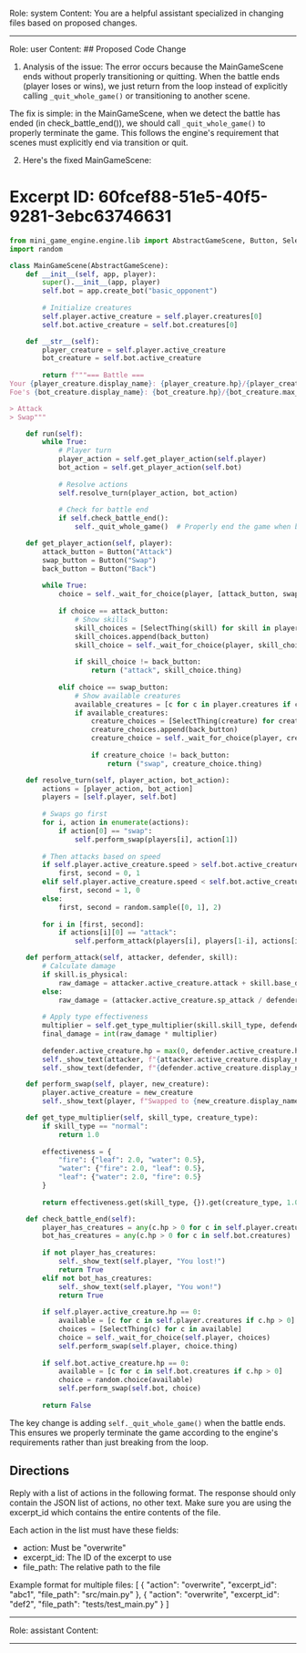 Role: system
Content: You are a helpful assistant specialized in changing files based on proposed changes.
__________________
Role: user
Content: ## Proposed Code Change
1. Analysis of the issue:
The error occurs because the MainGameScene ends without properly transitioning or quitting. When the battle ends (player loses or wins), we just return from the loop instead of explicitly calling `_quit_whole_game()` or transitioning to another scene.

The fix is simple: in the MainGameScene, when we detect the battle has ended (in check_battle_end()), we should call `_quit_whole_game()` to properly terminate the game. This follows the engine's requirement that scenes must explicitly end via transition or quit.

2. Here's the fixed MainGameScene:

# Excerpt ID: 60fcef88-51e5-40f5-9281-3ebc63746631
```python main_game/scenes/main_game_scene.py
from mini_game_engine.engine.lib import AbstractGameScene, Button, SelectThing
import random

class MainGameScene(AbstractGameScene):
    def __init__(self, app, player):
        super().__init__(app, player)
        self.bot = app.create_bot("basic_opponent")
        
        # Initialize creatures
        self.player.active_creature = self.player.creatures[0]
        self.bot.active_creature = self.bot.creatures[0]

    def __str__(self):
        player_creature = self.player.active_creature
        bot_creature = self.bot.active_creature
        
        return f"""=== Battle ===
Your {player_creature.display_name}: {player_creature.hp}/{player_creature.max_hp} HP
Foe's {bot_creature.display_name}: {bot_creature.hp}/{bot_creature.max_hp} HP

> Attack
> Swap"""

    def run(self):
        while True:
            # Player turn
            player_action = self.get_player_action(self.player)
            bot_action = self.get_player_action(self.bot)
            
            # Resolve actions
            self.resolve_turn(player_action, bot_action)
            
            # Check for battle end
            if self.check_battle_end():
                self._quit_whole_game()  # Properly end the game when battle is over

    def get_player_action(self, player):
        attack_button = Button("Attack")
        swap_button = Button("Swap")
        back_button = Button("Back")
        
        while True:
            choice = self._wait_for_choice(player, [attack_button, swap_button])
            
            if choice == attack_button:
                # Show skills
                skill_choices = [SelectThing(skill) for skill in player.active_creature.skills]
                skill_choices.append(back_button)
                skill_choice = self._wait_for_choice(player, skill_choices)
                
                if skill_choice != back_button:
                    return ("attack", skill_choice.thing)
                    
            elif choice == swap_button:
                # Show available creatures
                available_creatures = [c for c in player.creatures if c != player.active_creature and c.hp > 0]
                if available_creatures:
                    creature_choices = [SelectThing(creature) for creature in available_creatures]
                    creature_choices.append(back_button)
                    creature_choice = self._wait_for_choice(player, creature_choices)
                    
                    if creature_choice != back_button:
                        return ("swap", creature_choice.thing)

    def resolve_turn(self, player_action, bot_action):
        actions = [player_action, bot_action]
        players = [self.player, self.bot]
        
        # Swaps go first
        for i, action in enumerate(actions):
            if action[0] == "swap":
                self.perform_swap(players[i], action[1])
                
        # Then attacks based on speed
        if self.player.active_creature.speed > self.bot.active_creature.speed:
            first, second = 0, 1
        elif self.player.active_creature.speed < self.bot.active_creature.speed:
            first, second = 1, 0
        else:
            first, second = random.sample([0, 1], 2)
            
        for i in [first, second]:
            if actions[i][0] == "attack":
                self.perform_attack(players[i], players[1-i], actions[i][1])

    def perform_attack(self, attacker, defender, skill):
        # Calculate damage
        if skill.is_physical:
            raw_damage = attacker.active_creature.attack + skill.base_damage - defender.active_creature.defense
        else:
            raw_damage = (attacker.active_creature.sp_attack / defender.active_creature.sp_defense) * skill.base_damage
            
        # Apply type effectiveness
        multiplier = self.get_type_multiplier(skill.skill_type, defender.active_creature.creature_type)
        final_damage = int(raw_damage * multiplier)
        
        defender.active_creature.hp = max(0, defender.active_creature.hp - final_damage)
        self._show_text(attacker, f"{attacker.active_creature.display_name} used {skill.display_name}!")
        self._show_text(defender, f"{defender.active_creature.display_name} took {final_damage} damage!")

    def perform_swap(self, player, new_creature):
        player.active_creature = new_creature
        self._show_text(player, f"Swapped to {new_creature.display_name}!")

    def get_type_multiplier(self, skill_type, creature_type):
        if skill_type == "normal":
            return 1.0
        
        effectiveness = {
            "fire": {"leaf": 2.0, "water": 0.5},
            "water": {"fire": 2.0, "leaf": 0.5},
            "leaf": {"water": 2.0, "fire": 0.5}
        }
        
        return effectiveness.get(skill_type, {}).get(creature_type, 1.0)

    def check_battle_end(self):
        player_has_creatures = any(c.hp > 0 for c in self.player.creatures)
        bot_has_creatures = any(c.hp > 0 for c in self.bot.creatures)
        
        if not player_has_creatures:
            self._show_text(self.player, "You lost!")
            return True
        elif not bot_has_creatures:
            self._show_text(self.player, "You won!")
            return True
            
        if self.player.active_creature.hp == 0:
            available = [c for c in self.player.creatures if c.hp > 0]
            choices = [SelectThing(c) for c in available]
            choice = self._wait_for_choice(self.player, choices)
            self.perform_swap(self.player, choice.thing)
            
        if self.bot.active_creature.hp == 0:
            available = [c for c in self.bot.creatures if c.hp > 0]
            choice = random.choice(available)
            self.perform_swap(self.bot, choice)
            
        return False
```

The key change is adding `self._quit_whole_game()` when the battle ends. This ensures we properly terminate the game according to the engine's requirements rather than just breaking from the loop.

## Directions
Reply with a list of actions in the following format. The response should only contain the JSON list of actions, no other text.
Make sure you are using the excerpt_id which contains the entire contents of the file.

Each action in the list must have these fields:
- action: Must be "overwrite"
- excerpt_id: The ID of the excerpt to use
- file_path: The relative path to the file

Example format for multiple files:
[
    {
        "action": "overwrite",
        "excerpt_id": "abc1",
        "file_path": "src/main.py"
    },
    {
        "action": "overwrite",
        "excerpt_id": "def2",
        "file_path": "tests/test_main.py"
    }
]
__________________
Role: assistant
Content: 
__________________
